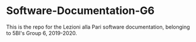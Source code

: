 # Software-Documentation-G6
This is the repo for the Lezioni alla Pari software documentation, belonging to 5BI's Group 6, 2019-2020.
